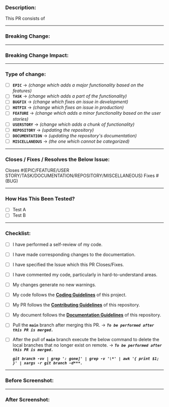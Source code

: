 <!---KINDLY REFER THE CONTRIBUTING GUIDELINES BEFORE SUBMITTING THE PR--->

### Description:
<!---THIS IS A MANDATORY SECTION--->
<!---Kindly include a summary of the changes. List of any dependencies that are required for this change.--->
This PR consists of 

---

### Breaking Change:
<!---Kindly specify if this change is a Breaking Change else specify ***`Not Applicable`***--->


---

### Breaking Change Impact:
<!---Kindly specify the impact if this is a Breaking Change else specify ***`Not Applicable`***--->


---

### Type of change:
<!---THIS IS A MANDATORY SECTION--->
<!---Kindly delete the Types which are not relevant--->
- [ ] **`EPIC`** &rarr; *(change which adds a major functionality based on the features)*
- [ ] **`TASK`** &rarr; *(change which adds a part of the functionality)*
- [ ] **`BUGFIX`** &rarr; *(change which fixes an issue in development)*
- [ ] **`HOTFIX`** &rarr; *(change which fixes an issue in production)*
- [ ] **`FEATURE`** &rarr; *(change which adds a minor functionality based on the user stories)*
- [ ] **`USERSTORY`** &rarr; *(change which adds a chunk of functionality)*
- [ ] **`REPOSITORY`** &rarr; *(updating the repository)*
- [ ] **`DOCUMENTATION`** &rarr; *(updating the repository's documentation)*
- [ ] **`MISCELLANEOUS`** &rarr; *(the one which cannot be categorized)*

---

### Closes / Fixes / Resolves the Below Issue:
<!---Kindly specify the Issue which is closed or fixed by this PR else specify ***`Not Applicable`***--->
Closes #(EPIC/FEATURE/USER STORY/TASK/DOCUMENTATION/REPOSITORY/MISCELLANEOUS)
Fixes  #(BUG)

---

### How Has This Been Tested?
<!---Kindly describe the tests that you ran to verify your changes along with the instructions so we can reproduce them and list any relevant details for your test configuration. If no tests are relevant then specify ***`Not Applicable`***--->
- [ ] Test A
- [ ] Test B

---

### Checklist:
<!---Kindly delete the options which are not relevant to this PR--->
- [ ] I have performed a self-review of my code.
- [ ] I have made corresponding changes to the documentation.
- [ ] I have specified the Issue which this PR Closes/Fixes.
- [ ] I have commented my code, particularly in hard-to-understand areas.
- [ ] My changes generate no new warnings.
- [ ] My code follows the **[Coding Guidelines](../blob/main/CODING-STANDARDS.md)** of this project.
- [ ] My PR follows the **[Contributing Guidelines](../blob/main/CONTRIBUTING.md)** of this repository.
- [ ] My document follows the **[Documentation Guidelines](../blob/main/DOCUMENTATION-STANDARDS.md)** of this repository.
- [ ] Pull the **`main`** branch after merging this PR. &rarr; ***`To be performed after this PR is merged.`***
- [ ] After the pull of **`main`** branch execute the below command to delete the local branches that no longer exist on remote. &rarr; ***`To be performed after this PR is merged.`***
   
   ***`git branch -vv | grep ': gone]' | grep -v '\*' | awk '{ print $1; }' | xargs -r git branch -d***.`***

---

### Before Screenshot:
<!---Kindly provide a screenshot of the output that was occurring before this PR was merged else specify ***`Not Applicable`***--->


---

### After Screenshot:
<!---Kindly provide a screenshot of the output that is occurring after this PR will be merged else specify ***`Not Applicable`***--->
